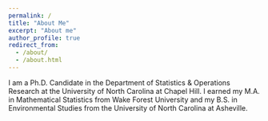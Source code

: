 ```yaml
---
permalink: /
title: "About Me"
excerpt: "About me"
author_profile: true
redirect_from: 
  - /about/
  - /about.html
---
```


I am a Ph.D. Candidate in the Department of Statistics & Operations Research at the University of North Carolina at Chapel Hill. I earned my M.A. in Mathematical Statistics from Wake Forest University and my B.S. in Environmental Studies from the University of North Carolina at Asheville.
